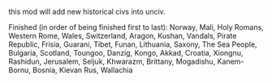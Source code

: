 this mod will add new historical civs into unciv.


Finished (in order of being finished first to last): Norway, Mali, Holy Romans, Western Rome, Wales, Switzerland, Aragon, Kushan, Vandals, Pirate Republic, Frisia, Guarani, Tibet, Funan, Lithuania, Saxony, The Sea People, Bulgaria, Scotland, Toungoo, Danzig, Kongo, Akkad, Croatia, Xiongnu, Rashidun, Jerusalem, Seljuk, Khwarazm, Brittany, Mogadishu, Kanem-Bornu, Bosnia, Kievan Rus, Wallachia


